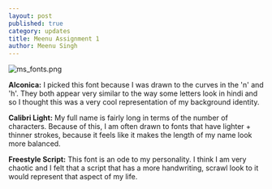 ```yaml
---
layout: post
published: true
category: updates
title: Meenu Assignment 1
author: Meenu Singh
---
```

![ms_fonts.png]({{site.baseurl}}/assets/ms_fonts.png)

**Alconica:** I picked this font because I was drawn to the curves in the 'n' and 'h'. They both appear very similar to the way some letters look in hindi and so I thought this was a very cool representation of my background identity.

**Calibri Light:** My full name is fairly long in terms of the number of characters. Because of this, I am often drawn to fonts that have lighter + thinner strokes, because it feels like it makes the length of my name look more balanced.

**Freestyle Script:** This font is an ode to my personality. I think I am very chaotic and I felt that a script that has a more handwriting, scrawl look to it would represent that aspect of my life.
